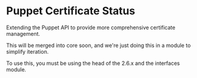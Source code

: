 Puppet Certificate Status
=========================

Extending the Puppet API to provide more comprehensive certificate management.

This will be merged into core soon, and we're just doing this in a module to simplify iteration.

To use this, you must be using the head of the 2.6.x and the interfaces module.
